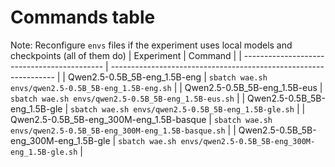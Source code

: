 # Commands table

Note: Reconfigure `envs` files if the experiment uses local models and checkpoints (all of them do)
| Experiment                                  | Command                                                          |
| ------------------------------------------- | ---------------------------------------------------------------- |
| Qwen2.5-0.5B\_5B-eng\_1.5B-eng              | `sbatch wae.sh envs/qwen2.5-0.5B_5B-eng_1.5B-eng.sh`             |
| Qwen2.5-0.5B\_5B-eng\_1.5B-eus              | `sbatch wae.sh envs/qwen2.5-0.5B_5B-eng_1.5B-eus.sh`             |
| Qwen2.5-0.5B\_5B-eng\_1.5B-gle              | `sbatch wae.sh envs/qwen2.5-0.5B_5B-eng_1.5B-gle.sh`             |
| Qwen2.5-0.5B\_5B-eng\_300M-eng\_1.5B-basque | `sbatch wae.sh envs/qwen2.5-0.5B_5B-eng_300M-eng_1.5B-basque.sh` |
| Qwen2.5-0.5B\_5B-eng\_300M-eng\_1.5B-gle    | `sbatch wae.sh envs/qwen2.5-0.5B_5B-eng_300M-eng_1.5B-gle.sh`    |
